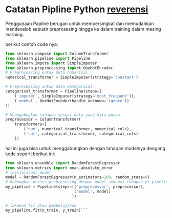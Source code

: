 # Catatan Pipline Python [reverensi](https://scikit-learn.org/stable/modules/generated/sklearn.pipeline.Pipeline.html)

Penggunaan Papilne berugan untuk mempersingkat dan memudahkan mendevelob sebuah preprosesing hingga ke dalam training dalam mesing learning.

berikut contoh code nya:
```python
from sklearn.compose import ColumnTransformer
from sklearn.pipeline import Pipeline
from sklearn.impute import SimpleImputer
from sklearn.preprocessing import OneHotEncoder
# Preprocessing untuk data numerical
numerical_transformer = SimpleImputer(strategy='constant')

# Preprocessing untuk data kategorical
categorical_transformer = Pipeline(steps=[
    ('imputer', SimpleImputer(strategy='most_frequent')),
    ('onehot', OneHotEncoder(handle_unknown='ignore'))
])

# Menggabugkan tahapan sesuai data yang kita punya
preprocessor = ColumnTransformer(
    transformers=[
        ('num', numerical_transformer, numerical_cols),
        ('cat', categorical_transformer, categorical_cols)
    ])

```
hal ini juga bisa untuk menggabungkan dengan tahapan modelnya dengang kode seperti berikut ini:
```python
from sklearn.ensemble import RandomForestRegressor
from sklearn.metrics import mean_absolute_error
# inisialisasi model
model = RandomForestRegressor(n_estimators=100, random_state=0)
# Gabungkan proses preprosesing dengan model sebagai tahapan di pipeline
my_pipeline = Pipeline(steps=[('preprocessor', preprocessor),
                              ('model', model)
                             ])

# lakukan fit atau pembelajaran
my_pipeline.fit(X_train, y_train)```

